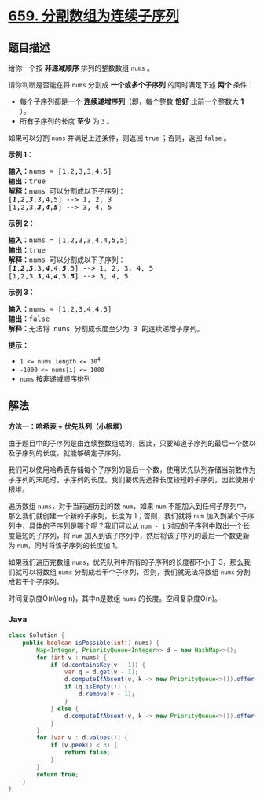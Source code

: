 # [659. 分割数组为连续子序列](https://leetcode.cn/problems/split-array-into-consecutive-subsequences)

## 题目描述

<p>给你一个按 <strong>非递减顺序</strong> 排列的整数数组 <code>nums</code> 。</p>

<p>请你判断是否能在将 <code>nums</code> 分割成 <strong>一个或多个子序列</strong> 的同时满足下述 <strong>两个</strong> 条件：</p>

<div class="original__bRMd">
<div>
<ul>
	<li>每个子序列都是一个 <strong>连续递增序列</strong>（即，每个整数 <strong>恰好</strong> 比前一个整数大 <strong>1</strong> ）。</li>
	<li>所有子序列的长度 <strong>至少</strong> 为 <code>3</code><strong> </strong>。</li>
</ul>

<p>如果可以分割 <code>nums</code> 并满足上述条件，则返回 <code>true</code> ；否则，返回 <code>false</code> 。</p>
</div>
</div>

<p><strong class="example">示例 1：</strong></p>

<pre>
<strong>输入：</strong>nums = [1,2,3,3,4,5]
<strong>输出：</strong>true
<strong>解释：</strong>nums 可以分割成以下子序列：
[<em><strong>1</strong></em>,<em><strong>2</strong></em>,<em><strong>3</strong></em>,3,4,5] --&gt; 1, 2, 3
[1,2,3,<em><strong>3</strong></em>,<em><strong>4</strong></em>,<em><strong>5</strong></em>] --&gt; 3, 4, 5
</pre>

<p><strong class="example">示例 2：</strong></p>

<pre>
<strong>输入：</strong>nums = [1,2,3,3,4,4,5,5]
<strong>输出：</strong>true
<strong>解释：</strong>nums 可以分割成以下子序列：
[<em><strong>1</strong></em>,<em><strong>2</strong></em>,<em><strong>3</strong></em>,3,<em><strong>4</strong></em>,4,<em><strong>5</strong></em>,5] --&gt; 1, 2, 3, 4, 5
[1,2,3,<em><strong>3</strong></em>,4,<em><strong>4</strong></em>,5,<em><strong>5</strong></em>] --&gt; 3, 4, 5
</pre>

<p><strong class="example">示例 3：</strong></p>

<pre>
<strong>输入：</strong>nums = [1,2,3,4,4,5]
<strong>输出：</strong>false
<strong>解释：</strong>无法将 nums 分割成长度至少为 3 的连续递增子序列。
</pre>

<p><b>提示：</b></p>

<ul>
	<li><code>1 &lt;= nums.length &lt;= 10<sup>4</sup></code></li>
	<li><code>-1000 &lt;= nums[i] &lt;= 1000</code></li>
	<li><code>nums</code> 按非递减顺序排列</li>
</ul>

## 解法

**方法一：哈希表 + 优先队列（小根堆）**

由于题目中的子序列是由连续整数组成的，因此，只要知道子序列的最后一个数以及子序列的长度，就能够确定子序列。

我们可以使用哈希表存储每个子序列的最后一个数，使用优先队列存储当前数作为子序列的末尾时，子序列的长度。我们要优先选择长度较短的子序列，因此使用小根堆。

遍历数组 `nums`，对于当前遍历到的数 `num`，如果 `num` 不能加入到任何子序列中，那么我们就创建一个新的子序列，长度为 1；否则，我们就将 `num` 加入到某个子序列中，具体的子序列是哪个呢？我们可以从 `num - 1` 对应的子序列中取出一个长度最短的子序列，将 `num` 加入到该子序列中，然后将该子序列的最后一个数更新为 `num`，同时将该子序列的长度加 1。

如果我们遍历完数组 `nums`，优先队列中所有的子序列的长度都不小于 3，那么我们就可以将数组 `nums` 分割成若干个子序列，否则，我们就无法将数组 `nums` 分割成若干个子序列。

时间复杂度O(n\log n)，其中n是数组 `nums` 的长度。空间复杂度O(n)。

### **Java**

```java
class Solution {
    public boolean isPossible(int[] nums) {
        Map<Integer, PriorityQueue<Integer>> d = new HashMap<>();
        for (int v : nums) {
            if (d.containsKey(v - 1)) {
                var q = d.get(v - 1);
                d.computeIfAbsent(v, k -> new PriorityQueue<>()).offer(q.poll() + 1);
                if (q.isEmpty()) {
                    d.remove(v - 1);
                }
            } else {
                d.computeIfAbsent(v, k -> new PriorityQueue<>()).offer(1);
            }
        }
        for (var v : d.values()) {
            if (v.peek() < 3) {
                return false;
            }
        }
        return true;
    }
}
```
